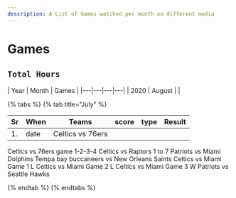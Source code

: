 ```yaml
---
description: A List of Games watched per month on different media
---
```

# Games

## `Total Hours` 
| Year  | Month | Games |
|---|---|---|---|
| 2020  | August |   |

{% tabs %}
{% tab title="July" %}

| **Sr**  | **When** |   **Teams** | **score** | **type** |  **Result** |
|---|---|---|---|---|---|
|1.|date|Celtics vs 76ers||||
Celtics vs 76ers game 1-2-3-4
Celtics vs Raptors 1 to 7
Patriots vs Miami Dolphins 
Tempa bay buccaneers vs New Orleans Saints
Celtics vs Miami Game 1 L
Celtics vs Miami Game 2 L
Celtics vs Miami Game 3 W
Patriots vs Seattle Hawks


{% endtab %}
{% endtabs %}

